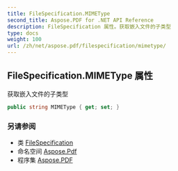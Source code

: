 ```yaml
---
title: FileSpecification.MIMEType
second_title: Aspose.PDF for .NET API Reference
description: FileSpecification 属性。获取嵌入文件的子类型
type: docs
weight: 100
url: /zh/net/aspose.pdf/filespecification/mimetype/
---
```

## FileSpecification.MIMEType 属性

获取嵌入文件的子类型

```csharp
public string MIMEType { get; set; }
```

### 另请参阅

* 类 [FileSpecification](../)
* 命名空间 [Aspose.Pdf](../../../aspose.pdf/)
* 程序集 [Aspose.PDF](../../../)